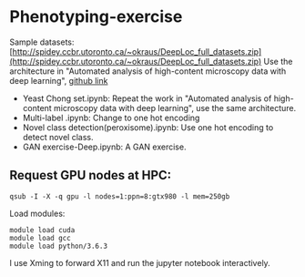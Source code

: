 # Phenotyping-exercise

Sample datasets: [http://spidey.ccbr.utoronto.ca/~okraus/DeepLoc_full_datasets.zip](http://spidey.ccbr.utoronto.ca/~okraus/DeepLoc_full_datasets.zip)
Use the architecture in "Automated analysis of high-content microscopy data with deep learning", [github link](https://github.com/okraus/DeepLoc)

- Yeast Chong set.ipynb: Repeat the work in "Automated analysis of high-content microscopy data with deep learning", use the same architecture.
- Multi-label .ipynb: Change to one hot encoding
- Novel class detection(peroxisome).ipynb: Use one hot encoding to detect novel class.
- GAN exercise-Deep.ipynb: A GAN exercise.

## Request GPU nodes at HPC:
```
qsub -I -X -q gpu -l nodes=1:ppn=8:gtx980 -l mem=250gb
```
Load modules:
```
module load cuda
module load gcc
module load python/3.6.3
```
I use Xming to forward X11 and run the jupyter notebook interactively.
